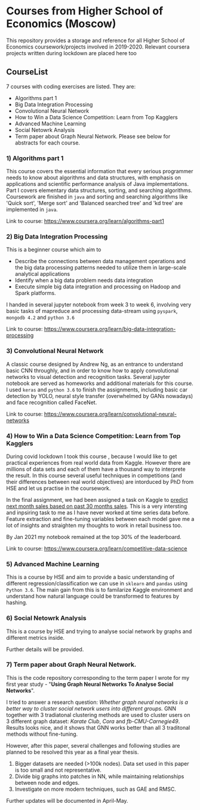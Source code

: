 # Courses from Higher School of Economics (Moscow)
This repository provides a storage and reference for all Higher School of Economics  coursework/projects involved in 2019-2020.
Relevant coursera projects written during lockdown are placed here too

## CourseList
7 courses with coding exercises are listed. They are:
- Algorithms part 1 
- Big Data Integration Processing
- Convolutional Neural Network
- How to Win a Data Science Competition: Learn from Top Kagglers
- Advanced Machine Learning
- Social Netowrk Analysis
- Term paper about Graph Neural Network.
Please see below for abstracts for each course.

### 1) Algorithms part 1
This course covers the essential information that every serious programmer needs to know about algorithms and data structures, with emphasis on applications and scientific performance analysis of Java implementations. Part I covers elementary data structures, sorting, and searching algorithms. Coursework are finished in `java` and sorting and searching algorithms like 'Quick sort', 'Merge sort' and 'Balanced searched tree' and 'kd tree' are implemented in `java`.

Link to course: https://www.coursera.org/learn/algorithms-part1

### 2) Big Data Integration Processing
This is a beginner course which aim to
- Describe the connections between data management operations and the big data processing patterns needed to utilize them in large-scale analytical applications
- Identify when a big data problem needs data integration
- Execute simple big data integration and processing on Hadoop and Spark platforms.

I handed in several jupyter notebook from week 3 to week 6, involving very basic tasks of mapreduce and processing data-stream using `pyspark`, `mongodb 4.2` and `python 3.6`

Link to course: https://www.coursera.org/learn/big-data-integration-processing

### 3) Convolutional Neural Network
A classic course designed by Andrew Ng, as an entrance to understand basic CNN throughly, and in order to know how to apply convolutional networks to visual detection and recognition tasks.
Several jupyter notebook are served as homeworks and additional materials for this course.
I used `keras` and `python 3.6` to finish the assignments, including basic car detection by YOLO, neural style transfer (overwhelmed by GANs nowadays) and face recognition  called FaceNet.

Link to course: https://www.coursera.org/learn/convolutional-neural-networks

### 4) How to Win a Data Science Competition: Learn from Top Kagglers
During covid lockdown I took this course , because I would like to get practical experiences from real world data from Kaggle. However there are millions of data sets and each of them have a thousand way to interprete the result. In this course several useful techniques in competitions (and their differences between real world objectives) are intorduced by PhD from HSE and let us practise in the coursework.

In the final assignment, we had been assigned a task on Kaggle to [predict next month sales based on past 30 months sales](https://www.kaggle.com/c/competitive-data-science-predict-future-sales/overview). This is a very intersting and inpsiring task to me as I have never worked at time series data before.
Feature extraction and fine-tuning variables between each model gave me a lot of insights and straighten my thoughts to work in retail business too.

By Jan 2021 my notebook remained at the top 30% of the leaderboard.

Link to course: https://www.coursera.org/learn/competitive-data-science

### 5) Advanced Machine Learning
This is a course by HSE and aim to provide a basic understanding of different regression/classification we can use in `sklearn` and `pandas` using `Python 3.6`.
The main gain from this is to familarize Kaggle environment and understand how natural language could be transformed to features by hashing.

### 6) Social Netowrk Analysis
This is a course by HSE and trying to analyse social network by graphs and different metrics inside.

Further details will be provided.

### 7) Term paper about Graph Neural Network.
This is the code repository corresponding to the term paper I wrote for my first year study - "**Using Graph Neural Networks To Analyse Social Networks**".

I tried to answer a research question: *Whether graph neural networks is a better way to cluster social network users into different groups.*
GNN together with 3 tradiatonal clustering methods are used to cluster users on 3 different graph dataset: *Karate Club*, *Cora* and *fb-CMU-Carnegie49*.
Results looks nice, and it shows that GNN works better than all 3 traditonal methods without fine-tuning.

However, after this paper, several challenges and following studies are planned to be resolved this year as a final year thesis.
1. Bigger datasets are needed (>100k nodes). Data set used in this paper is too small and not representative.
2. Divide big graphs into patches in NN, while maintaining relationships between node and edges.
3. Investigate on more modern techniques, such as GAE and RMSC.

Further updates will be documented in April-May.
